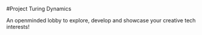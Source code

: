 #Project Turing Dynamics

An openminded lobby to explore, develop and showcase your creative tech interests!
